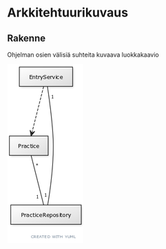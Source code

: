 # Arkkitehtuurikuvaus

## Rakenne

Ohjelman osien välisiä suhteita kuvaava luokkakaavio

![Luokkakaavio](./kuvat/luokkakaavio.png)
